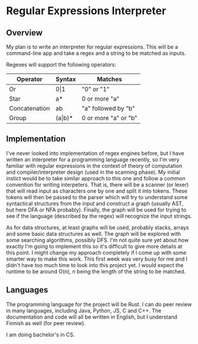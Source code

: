 # Regular Expressions Interpreter

## Overview

My plan is to write an interpreter for regular expressions. This will be a command-line app and take a regex and
 a string to be matched as inputs.

Regexes will support the following operators:

|Operator  |Syntax  | Matches|
--- | --- | --- |
|Or| 0\|1 | "0" or "1"|  
|Star |a* | 0 or more "a"|
|Concatenation | ab | "a" followed by "b"|
|Group | (a\|b)* | 0 or more "a" or "b"|


## Implementation

I've never looked into implementation of regex engines before, but I have written an interpreter for a programming language recently, 
so I'm very familiar with regular expressions in the context of theory of computation and compiler/interpreter design (used in the scanning phase). 
My initial instict would be to take similar approach to this one and follow a common convention for writing interpeters. 
That is, there will be a scanner (or lexer) that will read input
as characters one by one and split it into tokens. These tokens will then be passed to the parser which will try to understand some
syntactical structures from the input and construct a graph (usually AST, but here DFA or NFA probably). Finally, the graph will be used
for trying to see if the language (described by the regex) will recognize the input strings. 

As for data structures, at least graphs will be used, probably stacks, arrays and some basic data structures as well. 
The graph will be explored with some searching algorithms, possibly DFS.
I'm not quite sure yet about how exactly I'm going to implement this so it's difficult to give more details at this point. I might change my
approach completely if I come up with some smarter way to make this work. This first
week was very busy for me and I didn't have too much time to look into this project yet.
I would expect the runtime to be around O(n), n being the length of the string to be matched.

## Languages

The programming language for the project will be Rust. I can do peer review in many languages, including Java, Python, JS, C and C++.
The documentation and code will all be written in English, but I understand Finnish as well (for peer review).


I am doing bachelor's in CS.
